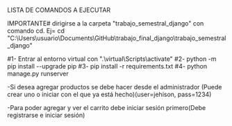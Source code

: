 LISTA DE COMANDOS A EJECUTAR

IMPORTANTE# dirigirse a la carpeta "trabajo_semestral_django" con comando cd. 
Ej= cd "C:\Users\usuario\Documents\GitHub\trabajo_final_django\trabajo_semestral_django"

#1- Entrar al entorno virtual con ".\virtual\Scripts\activate"
#2- python -m pip install --upgrade pip
#3- pip install -r requirements.txt
#4- python manage.py runserver

-Si desea agregar productos se debe hacer desde el administrador
(Puede crear uno o iniciar con el que ya está hecho)(user=jehison, pass=1234)

-Para poder agregar y ver el carrito debe iniciar sesión primero(Debe registrarse e iniciar sesión)